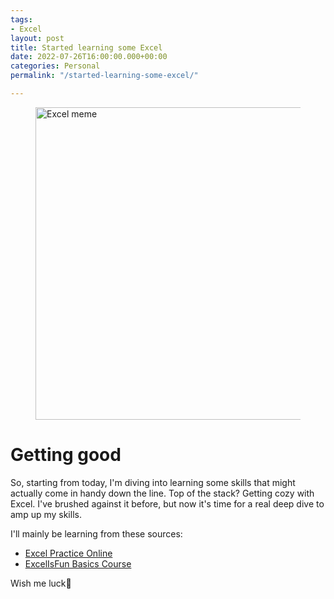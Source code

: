 ```yaml
---
tags:
- Excel
layout: post
title: Started learning some Excel
date: 2022-07-26T16:00:00.000+00:00
categories: Personal
permalink: "/started-learning-some-excel/"

---
```

<figure><img src="https://cdn.discordapp.com/attachments/993410728088305734/1001855739003936778/c58c707c4e9ca883dc84c422ff936039.jpg" alt="Excel meme" style="width:500px;"> </figure>

# Getting good

So, starting from today, I'm diving into learning some skills that might actually come in handy down the line. Top of the stack? Getting cozy with Excel. I've brushed against it before, but now it's time for a real deep dive to amp up my skills.

I'll mainly be learning from these sources:

* [Excel Practice Online](https://excel-practice-online.com/functions/excel_basics/)
* [ExcelIsFun Basics Course](https://www.youtube.com/playlist?list=PLrRPvpgDmw0n34OMHeS94epMaX_Y8Tu1k)

Wish me luck💪
